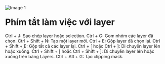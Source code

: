 <img src="https://count-viewer.vercel.app//api/blog/view?url=https://creatipath.github.io/phtoshop-short/section3.html" alt="Image 1" style="float: left">

# Phím tắt làm việc với layer

Ctrl + J: Sao chép layer hoặc selection.
Ctrl + G: Gom nhóm các layer đã chọn.
Ctrl + Shift + N: Tạo một layer mới.
Ctrl + E: Gộp layer đã chọn lại.
Ctrl + Shift + E: Gộp tất cả các layer lại.
Ctrl + [ hoặc Ctrl + ]: Di chuyển layer lên hoặc xuống.
Ctrl + Shift + [ hoặc Ctrl + Shift + ]: Di chuyển layer lên hoặc xuống trên bảng Layers.
Ctrl + Alt + G: Tạo clipping mask.
